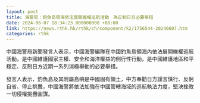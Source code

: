```yaml
---
layout: post
title: 海警局：釣魚島領海依法展開維權巡航活動　為反制日方必要舉措
date: 2024-06-07 18:34:23.000000000 +08:00
link: https://news.rthk.hk/rthk/ch/component/k2/1756544-20240607.htm
categories: rthk
---
```


中國海警局新聞發言人表示，中國海警編隊在中國釣魚島領海內依法展開維權巡航活動，是中國維護國家主權、安全和海洋權益的例行性行動，是中國維護地區和平穩定、反制日方近期一系列消極舉動的必要舉措。
 
發言人表示，釣魚島及其附屬島嶼是中國固有領土，中方奉勸日方謹言慎行、反躬自省、停止挑釁，中國海警將依法加強在中國管轄海域的巡航執法力度，堅決挫敗一切侵權挑釁圖謀。
